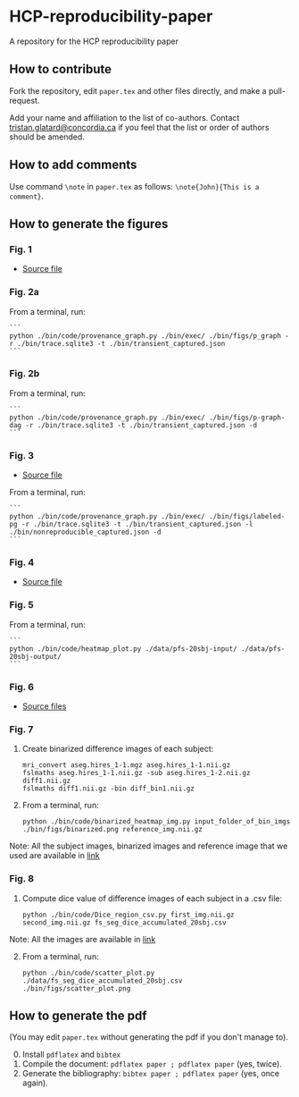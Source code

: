 # HCP-reproducibility-paper
A repository for the HCP reproducibility paper

## How to contribute

Fork the repository, edit ```paper.tex``` and other files directly, and make a pull-request. 

Add your name and affiliation to the list of co-authors. Contact
tristan.glatard@concordia.ca if you feel that the list or order of
authors should be amended.

## How to add comments

Use command ```\note``` in ```paper.tex``` as follows: ```\note{John}{This is a comment}```.

## How to generate the figures

### Fig. 1

* [Source file](https://docs.google.com/drawings/d/1OB3sB8kkK17Q516-TcmXKh3TwXSLDToJB11IVfUH5AU/edit?usp=sharing)

### Fig. 2a

From a terminal, run:
    
    ```
    python ./bin/code/provenance_graph.py ./bin/exec/ ./bin/figs/p_graph -r ./bin/trace.sqlite3 -t ./bin/transient_captured.json 
    ```
### Fig. 2b

From a terminal, run:

    ```
    python ./bin/code/provenance_graph.py ./bin/exec/ ./bin/figs/p-graph-dag -r ./bin/trace.sqlite3 -t ./bin/transient_captured.json -d
    ```

### Fig. 3

* [Source file](https://docs.google.com/drawings/d/1NWsfILmIaUDlKNkDm3Nm028U1l2zAAYwdtsCoyEJw8g/edit?usp=sharing)

From a terminal, run:

    ```
    python ./bin/code/provenance_graph.py ./bin/exec/ ./bin/figs/labeled-pg -r ./bin/trace.sqlite3 -t ./bin/transient_captured.json -l ./bin/nonreproducible_captured.json -d
    ```

### Fig. 4

* [Source file](https://drive.google.com/file/d/1xonnMq4hLEe6GwMp4P7umikvrIAeflDe/view?usp=sharing)

### Fig. 5

From a terminal, run:

    ```
    python ./bin/code/heatmap_plot.py ./data/pfs-20sbj-input/ ./data/pfs-20sbj-output/
    ```

### Fig. 6

* [Source files](Consider:/data/asalari/ali-tests/paper_images/pfs_fnirt_imgs/)


### Fig. 7

1. Create binarized difference images of each subject:
    ```
    mri_convert aseg.hires_1-1.mgz aseg.hires_1-1.nii.gz
    fslmaths aseg.hires_1-1.nii.gz -sub aseg.hires_1-2.nii.gz diff1.nii.gz
    fslmaths diff1.nii.gz -bin diff_bin1.nii.gz
    ```

2. From a terminal, run:

    ```
    python ./bin/code/binarized_heatmap_img.py input_folder_of_bin_imgs ./bin/figs/binarized.png reference_img.nii.gz
    ```

Note: All the subject images, binarized images and reference image that we used are available in [link](Consider:/data/asalari/ali-tests/paper_images/fs_aseg_imgs) 

### Fig. 8

1. Compute dice value of difference images of each subject in a .csv file:
    ```
    python ./bin/code/Dice_region_csv.py first_img.nii.gz second_img.nii.gz fs_seg_dice_accumulated_20sbj.csv
    ``` 
Note: All the images are available in [link](Consider:/data/asalari/ali-tests/paper_images/fs_aseg_imgs)

2. From a terminal, run:

    ```
    python ./bin/code/scatter_plot.py ./data/fs_seg_dice_accumulated_20sbj.csv ./bin/figs/scatter_plot.png
    ```

## How to generate the pdf

(You may edit ```paper.tex``` without generating the pdf if you don't manage to).

0. Install ```pdflatex``` and ```bibtex```
1. Compile the document: ```pdflatex paper ; pdflatex paper``` (yes, twice).
2. Generate the bibliography: ```bibtex paper ; pdflatex paper``` (yes, once again).

